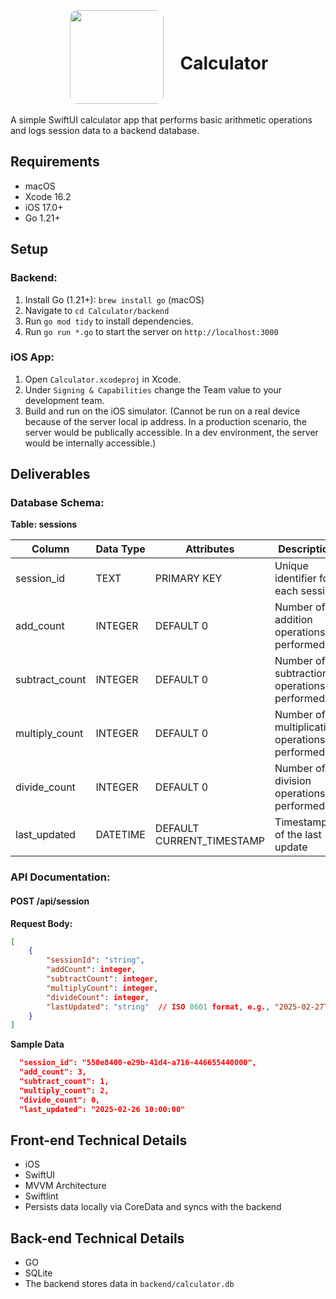 <div align="center">
  <img src="https://raw.githubusercontent.com/Pearljam66/Calculator/31bc2d31db020d9ab031a3e43799d7beb084db0c/Calculator/Calculator/Assets.xcassets/AppIcon.appiconset/calculator_any.png" width="150" style="border: 3px solid white; border-radius: 15px; vertical-align: middle; margin-right: 20px;">
  <h1 style="display: inline-block; vertical-align: middle;">Calculator</h1>
</div>

A simple SwiftUI calculator app that performs basic arithmetic operations and logs session data to a backend database.

## Requirements
- macOS
- Xcode 16.2
- iOS 17.0+
- Go 1.21+

## Setup

### Backend:
1. Install Go (1.21+): `brew install go` (macOS)
2. Navigate to `cd Calculator/backend`
3. Run `go mod tidy` to install dependencies.
5. Run `go run *.go` to start the server on `http://localhost:3000`

### iOS App:
1. Open `Calculator.xcodeproj` in Xcode.
2. Under `Signing & Capabilities` change the Team value to your development team.
3. Build and run on the iOS simulator. (Cannot be run on a real device because of the server local ip address. In a production scenario, the server would be publically accessible. In a dev environment, the server would be internally accessible.)

## Deliverables

### Database Schema:

**Table:  sessions**

| Column          | Data Type | Attributes                | Description                                |
|-----------------|-----------|---------------------------|--------------------------------------------|
| session_id      | TEXT      | PRIMARY KEY               | Unique identifier for each session         |
| add_count       | INTEGER   | DEFAULT 0                 | Number of addition operations performed    |
| subtract_count  | INTEGER   | DEFAULT 0                 | Number of subtraction operations performed |
| multiply_count  | INTEGER   | DEFAULT 0                 | Number of multiplication operations performed |
| divide_count    | INTEGER   | DEFAULT 0                 | Number of division operations performed    |
| last_updated    | DATETIME  | DEFAULT CURRENT_TIMESTAMP | Timestamp of the last update               |

### API Documentation:

#### POST /api/session

**Request Body:**

```json
[
    {
        "sessionId": "string",
        "addCount": integer,
        "subtractCount": integer,
        "multiplyCount": integer,
        "divideCount": integer,
        "lastUpdated": "string"  // ISO 8601 format, e.g., "2025-02-27T12:00:00Z"
    }
]
```

**Sample Data**

``` json
  "session_id": "550e8400-e29b-41d4-a716-446655440000",
  "add_count": 3,
  "subtract_count": 1,
  "multiply_count": 2,
  "divide_count": 0,
  "last_updated": "2025-02-26 10:00:00"
```

## Front-end Technical Details
- iOS
- SwiftUI
- MVVM Architecture
- Swiftlint
- Persists data locally via CoreData and syncs with the backend

## Back-end Technical Details
- GO
- SQLite
- The backend stores data in `backend/calculator.db`




